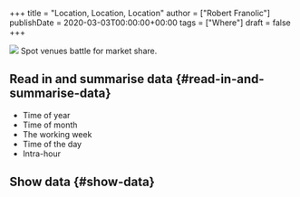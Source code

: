 +++
title = "Location, Location, Location"
author = ["Robert Franolic"]
publishDate = 2020-03-03T00:00:00+00:00
tags = ["Where"]
draft = false
+++

![](/ox-hugo/animPolyline2.svg)
Spot venues battle for market share.

<!--more-->


## Read in and summarise data {#read-in-and-summarise-data}

-   Time of year
-   Time of month
-   The working week
-   Time of the day
-   Intra-hour


## Show data {#show-data}